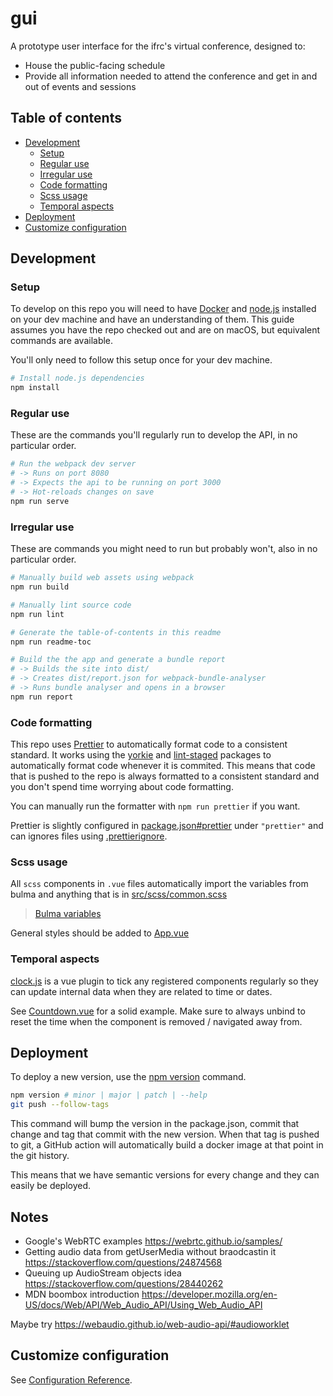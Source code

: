 # gui

A prototype user interface for the ifrc's virtual conference, designed to:

- House the public-facing schedule
- Provide all information needed to attend the conference and get in and out of events and sessions

<!-- toc-head -->

## Table of contents

- [Development](#development)
  - [Setup](#setup)
  - [Regular use](#regular-use)
  - [Irregular use](#irregular-use)
  - [Code formatting](#code-formatting)
  - [Scss usage](#scss-usage)
  - [Temporal aspects](#temporal-aspects)
- [Deployment](#deployment)
- [Customize configuration](#customize-configuration)

<!-- toc-tail -->

## Development

### Setup

To develop on this repo you will need to have [Docker](https://www.docker.com/) and
[node.js](https://nodejs.org) installed on your dev machine and have an understanding of them.
This guide assumes you have the repo checked out and are on macOS, but equivalent commands are available.

You'll only need to follow this setup once for your dev machine.

```bash
# Install node.js dependencies
npm install
```

### Regular use

These are the commands you'll regularly run to develop the API, in no particular order.

```bash
# Run the webpack dev server
# -> Runs on port 8080
# -> Expects the api to be running on port 3000
# -> Hot-reloads changes on save
npm run serve
```

### Irregular use

These are commands you might need to run but probably won't, also in no particular order.

```bash
# Manually build web assets using webpack
npm run build

# Manually lint source code
npm run lint

# Generate the table-of-contents in this readme
npm run readme-toc

# Build the the app and generate a bundle report
# -> Builds the site into dist/
# -> Creates dist/report.json for webpack-bundle-analyser
# -> Runs bundle analyser and opens in a browser
npm run report
```

### Code formatting

This repo uses [Prettier](https://prettier.io/) to automatically format code to a consistent standard.
It works using the [yorkie](https://www.npmjs.com/package/yorkie)
and [lint-staged](https://www.npmjs.com/package/lint-staged) packages to
automatically format code whenever it is commited.
This means that code that is pushed to the repo is always formatted to a consistent standard
and you don't spend time worrying about code formatting.

You can manually run the formatter with `npm run prettier` if you want.

Prettier is slightly configured in [package.json#prettier](/package.json) under `"prettier"`
and can ignores files using [.prettierignore](/.prettierignore).

### Scss usage

All `scss` components in `.vue` files automatically import the variables from bulma
and anything that is in [src/scss/common.scss](/src/scss/common.scss)

> [Bulma variables](https://bulma.io/documentation/customize/variables/)

General styles should be added to [App.vue](/src/App.vue)

### Temporal aspects

[clock.js](/src/clock.js) is a vue plugin to tick any registered components regularly
so they can update internal data when they are related to time or dates.

See [Countdown.vue](/src/components/Countdown.vue) for a solid example.
Make sure to always unbind to reset the time when the component is removed
/ navigated away from.

## Deployment

To deploy a new version, use the [npm version](https://docs.npmjs.com/cli/version) command.

```bash
npm version # minor | major | patch | --help
git push --follow-tags
```

This command will bump the version in the package.json, commit that change
and tag that commit with the new version.
When that tag is pushed to git, a GitHub action will automatically
build a docker image at that point in the git history.

This means that we have semantic versions for every change
and they can easily be deployed.

## Notes

- Google's WebRTC examples
  https://webrtc.github.io/samples/
- Getting audio data from getUserMedia without braodcastin it
  https://stackoverflow.com/questions/24874568
- Queuing up AudioStream objects idea
  https://stackoverflow.com/questions/28440262
- MDN boombox introduction
  https://developer.mozilla.org/en-US/docs/Web/API/Web_Audio_API/Using_Web_Audio_API

Maybe try https://webaudio.github.io/web-audio-api/#audioworklet

## Customize configuration

See [Configuration Reference](https://cli.vuejs.org/config/).
